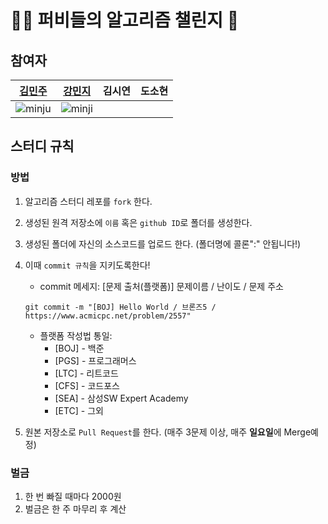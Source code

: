 # 👧🏻 퍼비들의 알고리즘 챌린지 👾

## 참여자
|[김민주](https://github.com/MINJU-KIMmm)|[강민지](https://github.com/nitronium102)|김시연|도소현|
|---|---|---|---|
|![minju](https://avatars.githubusercontent.com/u/81242672?v=4)|![minji](https://github.com/nitronium102.png)||

## 스터디 규칙

### 방법

1. 알고리즘 스터디 레포를 `fork` 한다.
2. 생성된 원격 저장소에 `이름` 혹은 `github ID`로 폴더를 생성한다.
3. 생성된 폴더에 자신의 소스코드를 업로드 한다. (폴더명에 콜론":" 안됩니다!)
4. 이때 `commit 규칙`을 지키도록한다!
    - commit 메세지: [문제 출처(플랫폼)] 문제이름 / 난이도 / 문제 주소
    
    ```
    git commit -m "[BOJ] Hello World / 브론즈5 / https://www.acmicpc.net/problem/2557"
    ```
    
    - 플랫폼 작성법 통일:
        - [BOJ] - 백준
        - [PGS] - 프로그래머스
        - [LTC] - 리트코드
        - [CFS] - 코드포스
        - [SEA] - 삼성SW Expert Academy
        - [ETC] - 그외
5. 원본 저장소로 `Pull Request`를 한다. (매주 3문제 이상, 매주 **일요일**에 Merge예정)

### 벌금

1. 한 번 빠질 때마다 2000원
2. 벌금은 한 주 마무리 후 계산
